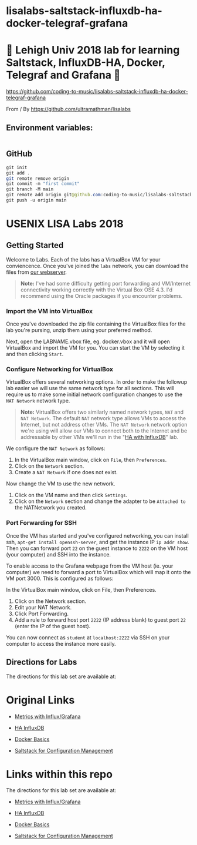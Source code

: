 # lisalabs-saltstack-influxdb-ha-docker-telegraf-grafana

# 🚀 Lehigh Univ 2018 lab for learning Saltstack, InfluxDB-HA, Docker, Telegraf and Grafana 🚀

https://github.com/coding-to-music/lisalabs-saltstack-influxdb-ha-docker-telegraf-grafana

From / By https://github.com/ultramathman/lisalabs

## Environment variables:

```java

```

## GitHub

```java
git init
git add .
git remote remove origin
git commit -m "first commit"
git branch -M main
git remote add origin git@github.com:coding-to-music/lisalabs-saltstack-influxdb-ha-docker-telegraf-grafana.git
git push -u origin main
```

# USENIX LISA Labs 2018

## Getting Started

Welcome to Labs. Each of the labs has a VirtualBox VM for your conviencence. Once you've joined the `labs` network, you can download the files from [our webserver](http://labs.sandclass.net/materials/steve_anthony/lisa18labs/virtualbox/).

> **Note:** I've had some difficulty getting port forwarding and VM/Internet connectivity working correctly with the Virtual Box OSE 4.3. I'd recommend using the Oracle packages if you encounter problems.

### Import the VM into VirtualBox

Once you've downloaded the zip file containing the VirtualBox files for the lab you're pursing, unzip them using your preferred method.

Next, open the LABNAME.vbox file, eg. docker.vbox and it will open VirtualBox and import the VM for you. You can start the VM by selecting it and then clicking `Start`.

### Configure Networking for VirtualBox

VirtualBox offers several networking options. In order to make the followup lab easier we will use the same network type for all sections. This will require us to make some initial network configuration changes to use the `NAT Network` network type.

> **Note:** VirtualBox offers two similarly named network types, `NAT` and `NAT Network`. The default `NAT` network type allows VMs to access the Internet, but not address other VMs. The `NAT Network` network option we're using will allow our VMs to connect both to the Internet and be addressable by other VMs we'll run in the "[HA with InfluxDB](https://github.com/ultramathman/lisalabs/blob/master/influxdb_ha.md)" lab.

We configure the `NAT Network` as follows:

1. In the VirtualBox main window, click on `File`, then `Preferences`.
2. Click on the `Network` section.
3. Create a `NAT Network` if one does not exist.

Now change the VM to use the new network.

1. Click on the VM name and then click `Settings`.
2. Click on the `Network` section and change the adapter to be `Attached to` the NATNetwork you created.

### Port Forwarding for SSH

Once the VM has started and you've configured networking, you can install ssh, `apt-get install openssh-server`, and get the instance IP `ip addr show`. Then you can forward port `22` on the guest instance to `2222` on the VM host (your computer) and SSH into the instance.

To enable access to the Grafana webpage from the VM host (ie. your computer) we need to forward a port to VirtualBox which will map it onto the VM port 3000. This is configured as follows:

In the VirtualBox main window, click on File, then Preferences.

1. Click on the Network section.
2. Edit your NAT Network.
3. Click Port Forwarding.
4. Add a rule to forward host port `2222` (IP address blank) to guest port `22` (enter the IP of the guest host).

You can now connect as `student` at `localhost:2222` via SSH on your computer to access the instance more easily.

## Directions for Labs

The directions for this lab set are available at:

# Original Links

- [Metrics with Influx/Grafana](https://github.com/ultramathman/lisalabs/blob/master/influxdb_grafana.md)

- [HA InfluxDB](https://github.com/ultramathman/lisalabs/blob/master/influxdb_ha.md)

- [Docker Basics](https://github.com/ultramathman/lisalabs/blob/master/docker.md)

- [Saltstack for Configuration Management](https://github.com/ultramathman/lisalabs/blob/master/saltstack.md)

# Links within this repo

The directions for this lab set are available at:

- [Metrics with Influx/Grafana](/influxdb_grafana.md)

- [HA InfluxDB](https://github.com/ultramathman/lisalabs/blob/master/influxdb_ha.md)

- [Docker Basics](https://github.com/ultramathman/lisalabs/blob/master/docker.md)

- [Saltstack for Configuration Management](https://github.com/ultramathman/lisalabs/blob/master/saltstack.md)
